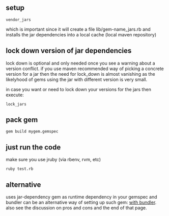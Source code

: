 ## setup

```
vendor_jars
```

which is important since it will create a file lib/gem-name_jars.rb
and installs the jar dependencies into a local cache (local maven repository)

## lock down version of jar dependencies

lock down is optional and only needed once you see a warning about a version conflict. if you use maven recommended way of picking a concrete version for a jar then the need for lock_down is almost vanishing as the likelyhood of gems using the jar with different version is very small.

in case you want or need to lock down your versions for the jars then execute:

```
lock_jars
```

## pack gem

```
gem build mygem.gemspec
```

## just run the code

make sure you use jruby (via rbenv, rvm, etc)
```
ruby test.rb
```

## alternative

uses jar-dependency gem as runtime dependency in your gemspec and bundler can be an alternative way of setting up such gem: [with bundler](gem-with-jar-dependencies-and-bundler/README.md). also see the discussion on pros and cons and the end of that page.
